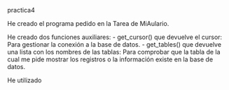 practica4

He creado el programa pedido en la Tarea de MiAulario.

He creado dos funciones auxiliares:
	- get_cursor() que devuelve el cursor: Para gestionar la conexión a la base de datos.
	- get_tables() que devuelve una lista con los nombres de las tablas: Para comprobar que la tabla de la cual me pide mostrar los registros o la información existe en la base de datos.

He utilizado 



